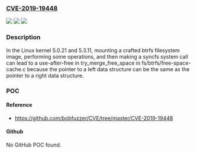 ### [CVE-2019-19448](https://cve.mitre.org/cgi-bin/cvename.cgi?name=CVE-2019-19448)
![](https://img.shields.io/static/v1?label=Product&message=n%2Fa&color=blue)
![](https://img.shields.io/static/v1?label=Version&message=n%2Fa&color=blue)
![](https://img.shields.io/static/v1?label=Vulnerability&message=n%2Fa&color=brighgreen)

### Description

In the Linux kernel 5.0.21 and 5.3.11, mounting a crafted btrfs filesystem image, performing some operations, and then making a syncfs system call can lead to a use-after-free in try_merge_free_space in fs/btrfs/free-space-cache.c because the pointer to a left data structure can be the same as the pointer to a right data structure.

### POC

#### Reference
- https://github.com/bobfuzzer/CVE/tree/master/CVE-2019-19448

#### Github
No GitHub POC found.

